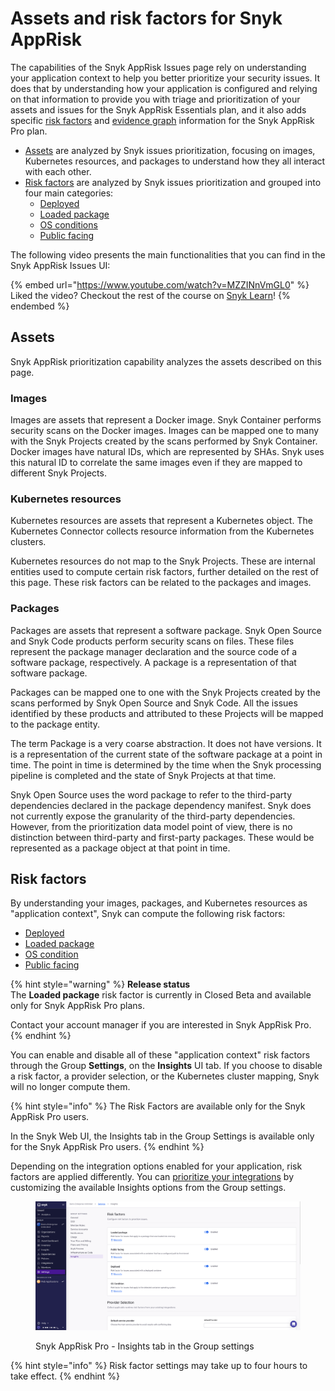 # Assets and risk factors for Snyk AppRisk

The capabilities of the Snyk AppRisk Issues page rely on understanding your application context to help you better prioritize your security issues. It does that by understanding how your application is configured and relying on that information to provide you with triage and prioritization of your assets and issues for the Snyk AppRisk Essentials plan, and it also adds specific [risk factors](./#risk-factors) and [evidence graph](../using-the-issues-ui-with-snyk-apprisk/evidence-graph.md) information for the Snyk AppRisk Pro plan.

* [Assets](./#assets) are analyzed by Snyk issues prioritization, focusing on images, Kubernetes resources, and packages to understand how they all interact with each other.
* [Risk factors](./#risk-factors) are analyzed by Snyk issues prioritization and grouped into four main categories:&#x20;
  * [Deployed](risk-factor-deployed.md)&#x20;
  * [Loaded package ](risk-factor-loaded-package.md)
  * [OS conditions](risk-factor-os-condition.md)&#x20;
  * [Public facing](risk-factor-public-facing.md)

The following video presents the main functionalities that you can find in the Snyk AppRisk Issues UI:

{% embed url="https://www.youtube.com/watch?v=MZZINnVmGL0" %}
Liked the video? Checkout the rest of the course on [Snyk Learn](https://learn.snyk.io/catalog/?type=product-training\&topics=AppRisk)!
{% endembed %}

## Assets

Snyk AppRisk prioritization capability analyzes the assets described on this page.

### Images

Images are assets that represent a Docker image. Snyk Container performs security scans on the Docker images. Images can be mapped one to many with the Snyk Projects created by the scans performed by Snyk Container. Docker images have natural IDs, which are represented by SHAs. Snyk uses this natural ID to correlate the same images even if they are mapped to different Snyk Projects.

### Kubernetes resources

Kubernetes resources are assets that represent a Kubernetes object. The Kubernetes Connector collects resource information from the Kubernetes clusters.&#x20;

Kubernetes resources do not map to the Snyk Projects. These are internal entities used to compute certain risk factors, further detailed on the rest of this page. These risk factors can be related to the packages and images.

### Packages

Packages are assets that represent a software package. Snyk Open Source and Snyk Code products perform security scans on files. These files represent the package manager declaration and the source code of a software package, respectively. A package is a representation of that software package.

Packages can be mapped one to one with the Snyk Projects created by the scans performed by Snyk Open Source and Snyk Code. All the issues identified by these products and attributed to these Projects will be mapped to the package entity.&#x20;

The term Package is a very coarse abstraction. It does not have versions. It is a representation of the current state of the software package at a point in time. The point in time is determined by the time when the Snyk processing pipeline is completed and the state of Snyk Projects at that time.&#x20;

Snyk Open Source uses the word package to refer to the third-party dependencies declared in the package dependency manifest. Snyk does not currently expose the granularity of the third-party dependencies. However, from the prioritization data model point of view, there is no distinction between third-party and first-party packages. These would be represented as a package object at that point in time.

## Risk factors

By understanding your images, packages, and Kubernetes resources as "application context", Snyk can compute the following risk factors:

* [Deployed](risk-factor-deployed.md)
* [Loaded package](risk-factor-loaded-package.md)
* [OS condition](risk-factor-os-condition.md)
* [Public facing](risk-factor-public-facing.md)

{% hint style="warning" %}
**Release status** \
The **Loaded package** risk factor is currently in Closed Beta and available only for Snyk AppRisk Pro plans.&#x20;

Contact your account manager if you are interested in Snyk AppRisk Pro.
{% endhint %}

You can enable and disable all of these "application context" risk factors through the Group **Settings**, on the **Insights** UI tab. If you choose to disable a risk factor, a provider selection, or the Kubernetes cluster mapping, Snyk will no longer compute them.&#x20;

{% hint style="info" %}
The Risk Factors are available only for the Snyk AppRisk Pro users.

In the Snyk Web UI, the Insights tab in the Group Settings is available only for the Snyk AppRisk Pro users.&#x20;
{% endhint %}

Depending on the integration options enabled for your application, risk factors are applied differently. You can [prioritize your integrations](../set-up-insights-for-snyk-apprisk/#prioritize-your-integrations) by customizing the available Insights options from the Group settings.

<figure><img src="../../../.gitbook/assets/image (457).png" alt="Snyk AppRisk Pro - Insights tab in the Group settings"><figcaption><p>Snyk AppRisk Pro - Insights tab in the Group settings</p></figcaption></figure>

{% hint style="info" %}
Risk factor settings may take up to four hours to take effect.
{% endhint %}

